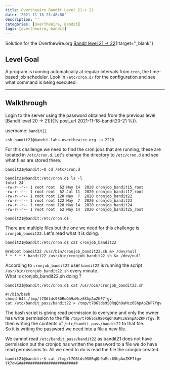 ```yaml
---
title: Overthewire Bandit Level 21-> 22
date: '2021-11-18 23:48:00'
description: ''
categories: [OverTheWire, Bandit]
tags: [overthewire, bandit]
---
```


Solution for the Overthewire.org [Bandit level 21 -> 22](https://overthewire.org/wargames/bandit/bandit22.html){:target="\_blank"}

## Level Goal

A program is running automatically at regular intervals from `cron`, the time-based job scheduler. Look in `/etc/cron.d/` for the configuration and see what command is being executed.

---

## Walkthrough

Login to the server using the password obtained from the previous level [Bandit level 20 -> 21]({% post_url 2021-11-18-bandit20-21 %}). 

username: `bandit21` 

```ssh
ssh bandit21@bandit.labs.overthewire.org -p 2220
```

For this challenge we need to find the cron jobs that are running, these are located in `/etc/cron.d`. Let's change the directory to `/etc/cron.d` and see what files are stored there.

```console
bandit21@bandit:~$ cd /etc/cron.d

bandit21@bandit:/etc/cron.d$ ls -l
total 24
-rw-r--r-- 1 root root  62 May 14  2020 cronjob_bandit15_root
-rw-r--r-- 1 root root  62 Jul 11  2020 cronjob_bandit17_root
-rw-r--r-- 1 root root 120 May  7  2020 cronjob_bandit22
-rw-r--r-- 1 root root 122 May  7  2020 cronjob_bandit23
-rw-r--r-- 1 root root 120 May 14  2020 cronjob_bandit24
-rw-r--r-- 1 root root  62 May 14  2020 cronjob_bandit25_root

bandit21@bandit:/etc/cron.d$
```

There are multiple files but the one we need for this challenge is `cronjob_bandit22`. Let's read what it is doing.

```console
bandit21@bandit:/etc/cron.d$ cat cronjob_bandit22

@reboot bandit22 /usr/bin/cronjob_bandit22.sh &> /dev/null
* * * * * bandit22 /usr/bin/cronjob_bandit22.sh &> /dev/null
```

According to `cronjob_bandit22` user `bandit22` is running the script `/usr/bin/cronjob_bandit22.sh` every minute.  
What is cronjob_bandit22.sh doing ?


```console
bandit21@bandit:/etc/cron.d$ cat /usr/bin/cronjob_bandit22.sh 

#!/bin/bash
chmod 644 /tmp/t7O6lds9S0RqQh9aMcz6ShpAoZKF7fgv
cat /etc/bandit_pass/bandit22 > /tmp/t7O6lds9S0RqQh9aMcz6ShpAoZKF7fgv
```

The bash script is giving read permission to everyone and only the owner has write permission to the file `/tmp/t7O6lds9S0RqQh9aMcz6ShpAoZKF7fgv`. It then writing the contents of `/etc/bandit_pass/bandit22` to that file.  
So it is writing the password we need into a file a new file.

We cannot read `/etc/bandit_pass/bandit22` as bandit21 does not have permission but the cronjob has written the password to a file we do have read permissions to. All we need to do is read the file the cronjob created.

```console
bandit21@bandit:~$ cat /tmp/t7O6lds9S0RqQh9aMcz6ShpAoZKF7fgv
Yk7owG##########################
 
```

